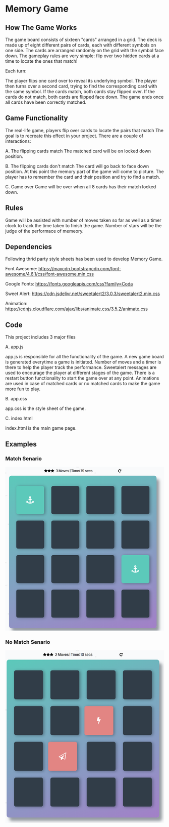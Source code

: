 # Memory Game

## How The Game Works

The game board consists of sixteen "cards" arranged in a grid. The deck is made up of eight different pairs of cards, each with different symbols on one side. The cards are arranged randomly on the grid with the symbol face down. The gameplay rules are very simple: flip over two hidden cards at a time to locate the ones that match!

Each turn:

The player flips one card over to reveal its underlying symbol.
The player then turns over a second card, trying to find the corresponding card with the same symbol.
If the cards match, both cards stay flipped over.
If the cards do not match, both cards are flipped face down.
The game ends once all cards have been correctly matched.

## Game Functionality

The real-life game, players flip over cards to locate the pairs that match The goal is to recreate this effect in your project. There are a couple of interactions:

A. The flipping cards match
  The matched card will be on locked down position.

B. The flipping cards don't match
  The card will go back to face down position. At this point the memory part of the game will come to picture. The player has to remember the card and their position and try to find a match.
  
C. Game over
  Game will be over when all 8 cards has their match locked down.
  
 ## Rules
 
 Game will be assisted with number of moves taken so far as well as a timer clock to track the time taken to finish the game. Number of stars will be the judge of the performace of memeory. 
 
 ## Dependencies
 
 Following thrid party style sheets has been used to develop Memory Game.
 
 Font Awesome: https://maxcdn.bootstrapcdn.com/font-awesome/4.6.1/css/font-awesome.min.css
 
 Google Fonts: https://fonts.googleapis.com/css?family=Coda
 
 Sweet Alert: https://cdn.jsdelivr.net/sweetalert2/3.0.3/sweetalert2.min.css
 
 Animation: https://cdnjs.cloudflare.com/ajax/libs/animate.css/3.5.2/animate.css
 
 
 ## Code
 
 This project includes 3 major files
 
 A. app.js
  
  app.js is responsible for all the functionality of the game. A new game board is generated everytime a game is initiated. Number of moves and a timer is there to help the player track the performance. Sweetalert messages are used to encourage the player at different stages of the game. There is a restart button functionality to start the game over at any point. Animations are used in case of matched cards or no matched cards to make the game more fun to play.
  
  
B. app.css

  app.css is the style sheet of the game.
  
C. index.html

  index.html is the main game page.
  
## Examples

### Match Senario

![image](https://github.com/anamikasharaf/Memory-Game/blob/master/Match.png)


### No Match Senario

![image](https://github.com/anamikasharaf/Memory-Game/blob/master/NoMatch.png)

  
